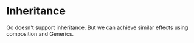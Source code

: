 # Inheritance

Go doesn't support inheritance. But we can achieve similar effects using composition and Generics.

